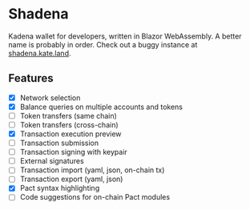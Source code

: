 # Shadena

Kadena wallet for developers, written in Blazor WebAssembly. A better name is probably in order. Check out a buggy instance at [shadena.kate.land](https://shadena.kate.land/).

## Features

- [x] Network selection
- [x] Balance queries on multiple accounts and tokens
- [ ] Token transfers (same chain)
- [ ] Token transfers (cross-chain)
- [x] Transaction execution preview
- [ ] Transaction submission
- [ ] Transaction signing with keypair
- [ ] External signatures
- [ ] Transaction import (yaml, json, on-chain tx)
- [ ] Transaction export (yaml, json)
- [x] Pact syntax highlighting
- [ ] Code suggestions for on-chain Pact modules
